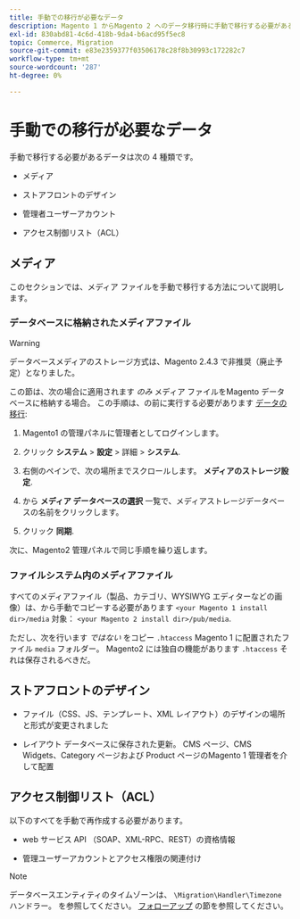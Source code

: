 ```yaml
---
title: 手動での移行が必要なデータ
description: Magento 1 からMagento 2 へのデータ移行時に手動で移行する必要があるデータと、その方法について説明します。
exl-id: 830abd81-4c6d-418b-9da4-b6acd95f5ec8
topic: Commerce, Migration
source-git-commit: e83e2359377f03506178c28f8b30993c172282c7
workflow-type: tm+mt
source-wordcount: '287'
ht-degree: 0%

---
```


# 手動での移行が必要なデータ

手動で移行する必要があるデータは次の 4 種類です。

* メディア

* ストアフロントのデザイン

* 管理者ユーザーアカウント

* アクセス制御リスト（ACL）

## メディア

このセクションでは、メディア ファイルを手動で移行する方法について説明します。

### データベースに格納されたメディアファイル

>[!WARNING]
>
>データベースメディアのストレージ方式は、Magento 2.4.3 で非推奨（廃止予定）となりました。


この節は、次の場合に適用されます *のみ* メディア ファイルをMagento データベースに格納する場合。 この手順は、の前に実行する必要があります [データの移行](data.md):

1. Magento1 の管理パネルに管理者としてログインします。

1. クリック **システム** > **設定** > 詳細 > **システム**.

1. 右側のペインで、次の場所までスクロールします。 **メディアのストレージ設定**.

1. から **メディア データベースの選択** 一覧で、メディアストレージデータベースの名前をクリックします。

1. クリック **同期**.

次に、Magento2 管理パネルで同じ手順を繰り返します。

### ファイルシステム内のメディアファイル

すべてのメディアファイル（製品、カテゴリ、WYSIWYG エディターなどの画像）は、から手動でコピーする必要があります `<your Magento 1 install dir>/media` 対象： `<your Magento 2 install dir>/pub/media`.

ただし、次を行います *ではない* をコピー `.htaccess` Magento 1 に配置されたファイル `media` フォルダー。 Magento2 には独自の機能があります `.htaccess` それは保存されるべきだ。

## ストアフロントのデザイン

* ファイル（CSS、JS、テンプレート、XML レイアウト）のデザインの場所と形式が変更されました

* レイアウト データベースに保存された更新。 CMS ページ、CMS Widgets、Category ページおよび Product ページのMagento 1 管理者を介して配置

## アクセス制御リスト（ACL）

以下のすべてを手動で再作成する必要があります。

* web サービス API （SOAP、XML-RPC、REST）の資格情報

* 管理ユーザーアカウントとアクセス権限の関連付け

>[!NOTE]
>
>データベースエンティティのタイムゾーンは、 `\Migration\Handler\Timezone` ハンドラー。 を参照してください。 [フォローアップ](follow-up.md) の節を参照してください。
